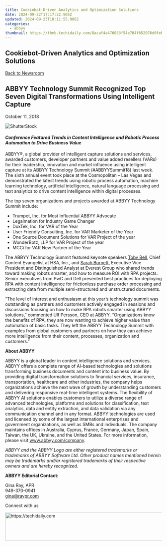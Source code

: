 ```yaml
---
title: Cookiebot-Driven Analytics and Optimization Solutions
date: 2024-09-22T17:17:22.905Z
updated: 2024-09-23T18:11:55.906Z
categories:
  - abbyy
thumbnail: https://thmb.techidaily.com/8acaf4a476033f54e704f652076d0feb19e147f8c9f9e89ae440088035de6366.jpg
---
```


## Cookiebot-Driven Analytics and Optimization Solutions

[Back to Newsroom](https://tools.techidaily.com/abbyy/products/)

## ABBYY Technology Summit Recognized Top Seven Digital Transformations Using Intelligent Capture

October 11, 2018

![ShutterStock](https://content.abbyy.com/-/media/project/abbyy/abbyy/branchtemplates/shutterstock_1272462163_1296-x-729.jpg?h=729&iar=0&w=1296)

#### _Conference Featured Trends in Content Intelligence and Robotic Process Automation to_ _Drive Business Value_

[](https://tools.techidaily.com/abbyy/products/)ABBYY®, a global provider of intelligent capture solutions and services, awarded customers, developer partners and value added resellers (VARs) for their leadership, innovation and market influence using intelligent capture at its ABBYY Technology Summit (#ABBYYSummit18) last week. The sixth annual event took place at the Cosmopolitan – Las Vegas and demonstrated the latest trends using robotic process automation, machine learning technology, artificial intelligence, natural language processing and text analytics to drive content intelligence within digital processes. 

  
The top seven organizations and projects awarded at ABBYY Technology Summit include:

* Trumpet, Inc. for Most Influential ABBYY Advocate
* Legalmation for Industry Game Changer
* DoxTek, Inc. for VAR of the Year
* User Friendly Consulting, Inc. for VAR Marketer of the Year
* One Source Document Solutions for VAR Project of the year
* WonderBotz, LLP for VAR Project of the year
* MCCi for VAR New Partner of the Year

  
The ABBYY Technology Summit featured keynote speakers [Toby Bell](https://abbyytechnologysummit.com/speaker-bell/ "Toby Bell"), Chief Content Evangelist at HSA, Inc., and [Sarah Burnett](https://abbyytechnologysummit.com/speaker-burnett/ "Sarah Burnett"), Executive Vice President and Distinguished Analyst at Everest Group who shared trends toward making robots smarter, and how to measure ROI with RPA projects. Senior executives from PwC and Dell presented best practices for deploying RPA with content intelligence for frictionless purchase order processing and extracting data from multiple semi-structured and unstructured documents. 

“The level of interest and enthusiasm at this year’s technology summit was outstanding as partners and customers actively engaged in sessions and discussions focusing on how to make RPA robots smarter using ABBYY solutions,” commented Ulf Persson, CEO at ABBYY. “Organizations know the benefits of RPA, they are now wanting to achieve higher value than automation of basic tasks. They left the ABBYY Technology Summit with examples from global customers and partners on how they can achieve more intelligence from their content, processes, organization and customers.”

  
**About ABBYY**

ABBYY is a global leader in content intelligence solutions and services. ABBYY offers a complete range of AI-based technologies and solutions transforming business documents and content into business value. By providing digital transformation solutions to financial services, insurance, transportation, healthcare and other industries, the company helps organizations achieve the next wave of growth by understanding customers and delivering responsive real-time intelligent systems. The flexibility of ABBYY AI solutions enables customers to utilize a diverse range of advanced technologies, platforms and solutions for classification, text analytics, data and entity extraction, and data validation via any communication channel and in any format. ABBYY technologies are used and licensed by some of the largest international enterprises and government organizations, as well as SMBs and individuals. The company maintains offices in Australia, Cyprus, France, Germany, Japan, Spain, Taiwan, the UK, Ukraine, and the United States. For more information, please visit www.abbyy.com/company.

_ABBYY and the ABBYY Logo are either registered trademarks or trademarks of ABBYY Software Ltd. Other product names mentioned herein may be trademarks and/or registered trademarks of their respective owners and are hereby recognized._

  
**ABBYY Editorial Contact:**

Gina Ray, APR  
949-370-0941  
[gina@raypr.com](https://tools.techidaily.com/abbyy/products/)

  
Connect with us

<ins class="adsbygoogle"
     style="display:block"
     data-ad-format="autorelaxed"
     data-ad-client="ca-pub-7571918770474297"
     data-ad-slot="1223367746"></ins>

<ins class="adsbygoogle"
     style="display:block"
     data-ad-client="ca-pub-7571918770474297"
     data-ad-slot="8358498916"
     data-ad-format="auto"
     data-full-width-responsive="true"></ins>



<!-- affiliate ads begin -->
<a href="https://imp.i357552.net/c/5597632/977686/11832" target="_top" id="977686">
  <img src="//a.impactradius-go.com/display-ad/11832-977686" border="0" alt="https://techidaily.com" width="728" height="90"/>
</a>
<img height="0" width="0" src="https://imp.i357552.net/i/5597632/977686/11832" style="position:absolute;visibility:hidden;" border="0" />
<!-- affiliate ads end -->


